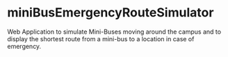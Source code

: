 miniBusEmergencyRouteSimulator
==============================

Web Application to simulate Mini-Buses moving around the campus and to display the shortest route from a mini-bus to a location in case of emergency.
